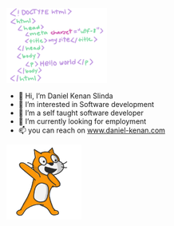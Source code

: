 <img src="code.gif" style="width:auto;height:150px" />

- 👋 Hi, I’m Daniel Kenan Slinda
- 👀 I’m interested in Software development
- 🌱 I’m a self taught software developer
- 💞️ I’m currently looking for employment
- 📫 you can reach on www.daniel-kenan.com

<!---
Im a highly enthusiatic individual with great problem solving skills
--->

<img src="cat.gif" style="width:auto;height:150px" />
